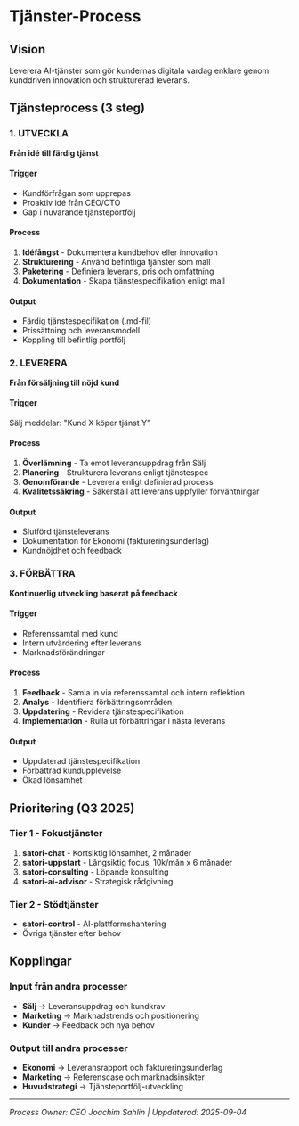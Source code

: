 # Tjänster-Process

## Vision
Leverera AI-tjänster som gör kundernas digitala vardag enklare genom kunddriven innovation och strukturerad leverans.

## Tjänsteprocess (3 steg)

### 1. UTVECKLA
**Från idé till färdig tjänst**

#### Trigger
- Kundförfrågan som upprepas
- Proaktiv idé från CEO/CTO
- Gap i nuvarande tjänsteportfölj

#### Process
1. **Idéfångst** - Dokumentera kundbehov eller innovation
2. **Strukturering** - Använd befintliga tjänster som mall
3. **Paketering** - Definiera leverans, pris och omfattning
4. **Dokumentation** - Skapa tjänstespecifikation enligt mall

#### Output
- Färdig tjänstespecifikation (.md-fil)
- Prissättning och leveransmodell
- Koppling till befintlig portfölj

### 2. LEVERERA
**Från försäljning till nöjd kund**

#### Trigger
Sälj meddelar: "Kund X köper tjänst Y"

#### Process
1. **Överlämning** - Ta emot leveransuppdrag från Sälj
2. **Planering** - Strukturera leverans enligt tjänstespec
3. **Genomförande** - Leverera enligt definierad process
4. **Kvalitetssäkring** - Säkerställ att leverans uppfyller förväntningar

#### Output
- Slutförd tjänsteleverans
- Dokumentation för Ekonomi (faktureringsunderlag)
- Kundnöjdhet och feedback

### 3. FÖRBÄTTRA
**Kontinuerlig utveckling baserat på feedback**

#### Trigger
- Referenssamtal med kund
- Intern utvärdering efter leverans
- Marknadsförändringar

#### Process
1. **Feedback** - Samla in via referenssamtal och intern reflektion
2. **Analys** - Identifiera förbättringsområden
3. **Uppdatering** - Revidera tjänstespecifikation
4. **Implementation** - Rulla ut förbättringar i nästa leverans

#### Output
- Uppdaterad tjänstespecifikation
- Förbättrad kundupplevelse
- Ökad lönsamhet

## Prioritering (Q3 2025)

### Tier 1 - Fokustjänster
1. **satori-chat** - Kortsiktig lönsamhet, 2 månader
2. **satori-uppstart** - Långsiktig focus, 10k/mån x 6 månader
3. **satori-consulting** - Löpande konsulting
4. **satori-ai-advisor** - Strategisk rådgivning

### Tier 2 - Stödtjänster
- **satori-control** - AI-plattformshantering
- Övriga tjänster efter behov

## Kopplingar

### Input från andra processer
- **Sälj** → Leveransuppdrag och kundkrav
- **Marketing** → Marknadstrends och positionering
- **Kunder** → Feedback och nya behov

### Output till andra processer
- **Ekonomi** → Leveransrapport och faktureringsunderlag
- **Marketing** → Referenscase och marknadsinsikter
- **Huvudstrategi** → Tjänsteportfölj-utveckling

---
*Process Owner: CEO Joachim Sahlin | Uppdaterad: 2025-09-04*